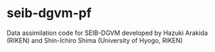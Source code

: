 # seib-dgvm-pf
Data assimilation code for SEIB-DGVM
developed by Hazuki Arakida (RIKEN) and Shin-Ichiro Shima (University of Hyogo, RIKEN)


